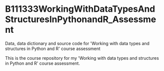 # B111333WorkingWithDataTypesAndStructuresInPythonandR_Assessment
Data, data dictionary and source code for 'Working with data types and structures in Python and R' course assessment

This is the course repository for my 'Working with data types and structures in Python and R' course assessment.
